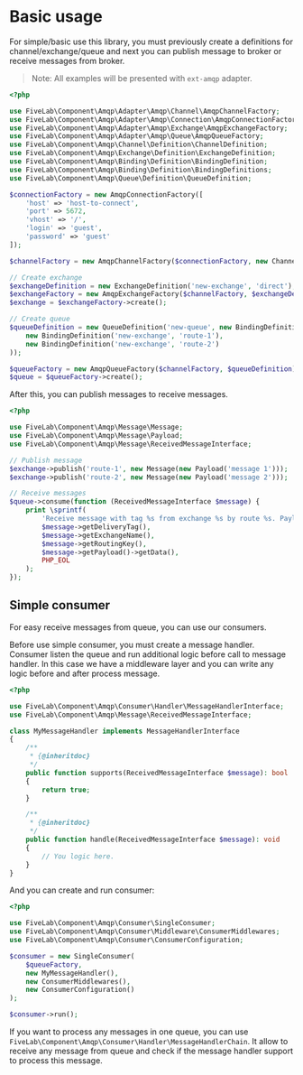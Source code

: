 Basic usage
===========

For simple/basic use this library, you must previously create a definitions for channel/exchange/queue and next you can
publish message to broker or receive messages from broker.

> Note: All examples will be presented with `ext-amqp` adapter.

```php
<?php

use FiveLab\Component\Amqp\Adapter\Amqp\Channel\AmqpChannelFactory;
use FiveLab\Component\Amqp\Adapter\Amqp\Connection\AmqpConnectionFactory;
use FiveLab\Component\Amqp\Adapter\Amqp\Exchange\AmqpExchangeFactory;
use FiveLab\Component\Amqp\Adapter\Amqp\Queue\AmqpQueueFactory;
use FiveLab\Component\Amqp\Channel\Definition\ChannelDefinition;
use FiveLab\Component\Amqp\Exchange\Definition\ExchangeDefinition;
use FiveLab\Component\Amqp\Binding\Definition\BindingDefinition;
use FiveLab\Component\Amqp\Binding\Definition\BindingDefinitions;
use FiveLab\Component\Amqp\Queue\Definition\QueueDefinition;

$connectionFactory = new AmqpConnectionFactory([
    'host' => 'host-to-connect',
    'port' => 5672,
    'vhost' => '/',
    'login' => 'guest',
    'password' => 'guest'
]);

$channelFactory = new AmqpChannelFactory($connectionFactory, new ChannelDefinition());

// Create exchange
$exchangeDefinition = new ExchangeDefinition('new-exchange', 'direct');
$exchangeFactory = new AmqpExchangeFactory($channelFactory, $exchangeDefinition);
$exchange = $exchangeFactory->create();

// Create queue
$queueDefinition = new QueueDefinition('new-queue', new BindingDefinitions(
    new BindingDefinition('new-exchange', 'route-1'),
    new BindingDefinition('new-exchange', 'route-2')
));

$queueFactory = new AmqpQueueFactory($channelFactory, $queueDefinition);
$queue = $queueFactory->create();
``` 

After this, you can publish messages to receive messages.

```php
<?php

use FiveLab\Component\Amqp\Message\Message;
use FiveLab\Component\Amqp\Message\Payload;
use FiveLab\Component\Amqp\Message\ReceivedMessageInterface;

// Publish message
$exchange->publish('route-1', new Message(new Payload('message 1')));
$exchange->publish('route-2', new Message(new Payload('message 2')));

// Receive messages
$queue->consume(function (ReceivedMessageInterface $message) {
    print \sprintf(
        'Receive message with tag %s from exchange %s by route %s. Payload: %s%s',
        $message->getDeliveryTag(),
        $message->getExchangeName(),
        $message->getRoutingKey(),
        $message->getPayload()->getData(),
        PHP_EOL
    );
});
```

Simple consumer
---------------

For easy receive messages from queue, you can use our consumers.

Before use simple consumer, you must create a message handler. Consumer listen the queue and run additional logic before
call to message handler. 
In this case we have a middleware layer and you can write any logic before and after process message.

```php
<?php

use FiveLab\Component\Amqp\Consumer\Handler\MessageHandlerInterface;
use FiveLab\Component\Amqp\Message\ReceivedMessageInterface;

class MyMessageHandler implements MessageHandlerInterface
{
    /**
     * {@inheritdoc}
     */
    public function supports(ReceivedMessageInterface $message): bool
    {
        return true;
    }

    /**
     * {@inheritdoc}
     */
    public function handle(ReceivedMessageInterface $message): void
    {
        // You logic here.
    }
}

```

And you can create and run consumer:

```php
<?php

use FiveLab\Component\Amqp\Consumer\SingleConsumer;
use FiveLab\Component\Amqp\Consumer\Middleware\ConsumerMiddlewares;
use FiveLab\Component\Amqp\Consumer\ConsumerConfiguration;

$consumer = new SingleConsumer(
    $queueFactory,
    new MyMessageHandler(),
    new ConsumerMiddlewares(),
    new ConsumerConfiguration()
);

$consumer->run();
```

If you want to process any messages in one queue, you can use `FiveLab\Component\Amqp\Consumer\Handler\MessageHandlerChain`.
It allow to receive any message from queue and check if the message handler support to process this message.